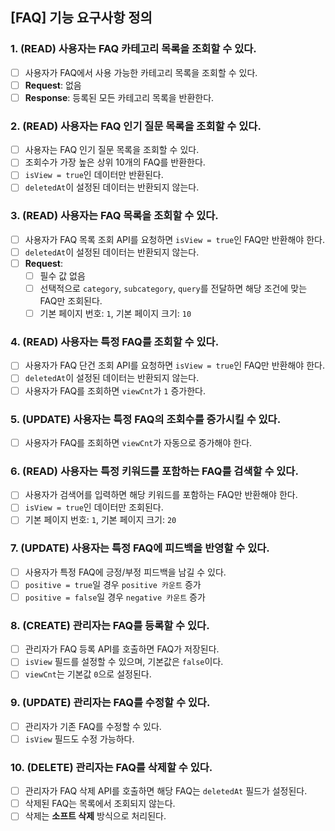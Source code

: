 ## **[FAQ] 기능 요구사항 정의**

### **1. (READ) 사용자는 FAQ 카테고리 목록을 조회할 수 있다.**

- [ ] 사용자가 FAQ에서 사용 가능한 카테고리 목록을 조회할 수 있다.
- [ ] **Request**: 없음
- [ ] **Response**: 등록된 모든 카테고리 목록을 반환한다.

### **2. (READ) 사용자는 FAQ 인기 질문 목록을 조회할 수 있다.**

- [ ] 사용자는 FAQ 인기 질문 목록을 조회할 수 있다.
- [ ] 조회수가 가장 높은 상위 10개의 FAQ를 반환한다.
- [ ] `isView = true`인 데이터만 반환된다.
- [ ] `deletedAt`이 설정된 데이터는 반환되지 않는다.

### **3. (READ) 사용자는 FAQ 목록을 조회할 수 있다.**

- [ ] 사용자가 FAQ 목록 조회 API를 요청하면 `isView = true`인 FAQ만 반환해야 한다.
- [ ] `deletedAt`이 설정된 데이터는 반환되지 않는다.
- [ ] **Request**:
    - [ ] 필수 값 없음
    - [ ] 선택적으로 `category`, `subcategory`, `query`를 전달하면 해당 조건에 맞는 FAQ만 조회된다.
    - [ ] 기본 페이지 번호: `1`, 기본 페이지 크기: `10`

### **4. (READ) 사용자는 특정 FAQ를 조회할 수 있다.**

- [ ] 사용자가 FAQ 단건 조회 API를 요청하면 `isView = true`인 FAQ만 반환해야 한다.
- [ ] `deletedAt`이 설정된 데이터는 반환되지 않는다.
- [ ] 사용자가 FAQ를 조회하면 `viewCnt`가 `1` 증가한다.

### **5. (UPDATE) 사용자는 특정 FAQ의 조회수를 증가시킬 수 있다.**

- [ ] 사용자가 FAQ를 조회하면 `viewCnt`가 자동으로 증가해야 한다.

### **6. (READ) 사용자는 특정 키워드를 포함하는 FAQ를 검색할 수 있다.**

- [ ] 사용자가 검색어를 입력하면 해당 키워드를 포함하는 FAQ만 반환해야 한다.
- [ ] `isView = true`인 데이터만 조회된다.
- [ ] 기본 페이지 번호: `1`, 기본 페이지 크기: `20`

### **7. (UPDATE) 사용자는 특정 FAQ에 피드백을 반영할 수 있다.**

- [ ] 사용자가 특정 FAQ에 긍정/부정 피드백을 남길 수 있다.
- [ ] `positive = true`일 경우 `positive 카운트` 증가
- [ ] `positive = false`일 경우 `negative 카운트` 증가

### **8. (CREATE) 관리자는 FAQ를 등록할 수 있다.**

- [ ] 관리자가 FAQ 등록 API를 호출하면 FAQ가 저장된다.
- [ ] `isView` 필드를 설정할 수 있으며, 기본값은 `false`이다.
- [ ] `viewCnt`는 기본값 `0`으로 설정된다.

### **9. (UPDATE) 관리자는 FAQ를 수정할 수 있다.**

- [ ] 관리자가 기존 FAQ를 수정할 수 있다.
- [ ] `isView` 필드도 수정 가능하다.

### **10. (DELETE) 관리자는 FAQ를 삭제할 수 있다.**

- [ ] 관리자가 FAQ 삭제 API를 호출하면 해당 FAQ는 `deletedAt` 필드가 설정된다.
- [ ] 삭제된 FAQ는 목록에서 조회되지 않는다.
- [ ] 삭제는 **소프트 삭제** 방식으로 처리된다.
